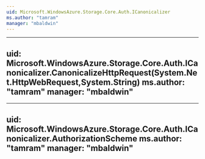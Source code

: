 ```yaml
---
uid: Microsoft.WindowsAzure.Storage.Core.Auth.ICanonicalizer
ms.author: "tamram"
manager: "mbaldwin"
---
```


---
uid: Microsoft.WindowsAzure.Storage.Core.Auth.ICanonicalizer.CanonicalizeHttpRequest(System.Net.HttpWebRequest,System.String)
ms.author: "tamram"
manager: "mbaldwin"
---

---
uid: Microsoft.WindowsAzure.Storage.Core.Auth.ICanonicalizer.AuthorizationScheme
ms.author: "tamram"
manager: "mbaldwin"
---
